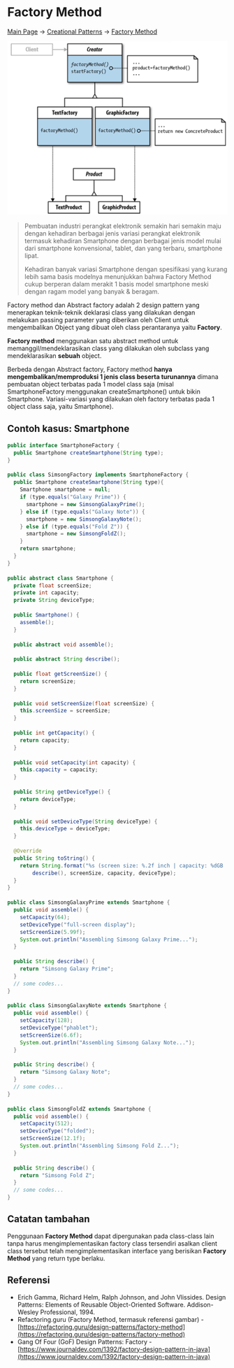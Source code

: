 # Factory Method

[Main Page](..) → [Creational Patterns](.) → [Factory Method](#)

![Factory Method](/assets/img/creational/factory-method.png#center "Factory Method")

> Pembuatan industri perangkat elektronik semakin hari semakin maju dengan kehadiran berbagai jenis variasi perangkat elektronik termasuk kehadiran Smartphone dengan berbagai jenis model mulai dari smartphone konvensional, tablet, dan yang terbaru, smartphone lipat.
>
> Kehadiran banyak variasi Smartphone dengan spesifikasi yang kurang lebih sama basis modelnya menunjukkan bahwa Factory Method cukup berperan dalam merakit 1 basis model smartphone meski dengan ragam model yang banyak & beragam.

Factory method dan Abstract factory adalah 2 design pattern yang menerapkan teknik-teknik deklarasi class yang dilakukan dengan melakukan passing parameter yang diberikan oleh Client untuk mengembalikan Object yang dibuat oleh class perantaranya yaitu **Factory**.

**Factory method** menggunakan satu abstract method untuk memanggil/mendeklarasikan class yang dilakukan oleh subclass yang mendeklarasikan **sebuah** object.

Berbeda dengan Abstract factory, Factory method **hanya mengembalikan/memproduksi 1 jenis class beserta turunannya** dimana pembuatan object terbatas pada 1 model class saja (misal SmartphoneFactory menggunakan createSmartphone() untuk bikin Smartphone. Variasi-variasi yang dilakukan oleh factory terbatas pada 1 object class saja, yaitu Smartphone).

## Contoh kasus: Smartphone

```java
public interface SmartphoneFactory {
  public Smartphone createSmartphone(String type);
}

public class SimsongFactory implements SmartphoneFactory {
  public Smartphone createSmartphone(String type){
    Smartphone smartphone = null;
    if (type.equals("Galaxy Prime")) {
      smartphone = new SimsongGalaxyPrime();
    } else if (type.equals("Galaxy Note")) {
      smartphone = new SimsongGalaxyNote();
    } else if (type.equals("Fold Z")) {
      smartphone = new SimsongFoldZ();
    }
    return smartphone;
  }
}

public abstract class Smartphone {
  private float screenSize;
  private int capacity;
  private String deviceType;

  public Smartphone() {
    assemble();
  }

  public abstract void assemble();

  public abstract String describe();

  public float getScreenSize() {
    return screenSize;
  }

  public void setScreenSize(float screenSize) {
    this.screenSize = screenSize;
  }

  public int getCapacity() {
    return capacity;
  }

  public void setCapacity(int capacity) {
    this.capacity = capacity;
  }

  public String getDeviceType() {
    return deviceType;
  }

  public void setDeviceType(String deviceType) {
    this.deviceType = deviceType;
  }

  @Override
  public String toString() {
    return String.format("%s (screen size: %.2f inch | capacity: %dGB | type: %s)",
        describe(), screenSize, capacity, deviceType);
  }
}

public class SimsongGalaxyPrime extends Smartphone {
  public void assemble() {
    setCapacity(64);
    setDeviceType("full-screen display");
    setScreenSize(5.99f);
    System.out.println("Assembling Simsong Galaxy Prime...");
  }

  public String describe() {
    return "Simsong Galaxy Prime";
  }
  // some codes...
}

public class SimsongGalaxyNote extends Smartphone {
  public void assemble() {
    setCapacity(128);
    setDeviceType("phablet");
    setScreenSize(6.6f);
    System.out.println("Assembling Simsong Galaxy Note...");
  }

  public String describe() {
    return "Simsong Galaxy Note";
  }
  // some codes...
}

public class SimsongFoldZ extends Smartphone {
  public void assemble() {
    setCapacity(512);
    setDeviceType("folded");
    setScreenSize(12.1f);
    System.out.println("Assembling Simsong Fold Z...");
  }

  public String describe() {
    return "Simsong Fold Z";
  }
  // some codes...
}
```


## Catatan tambahan

Penggunaan **Factory Method** dapat dipergunakan pada class-class lain tanpa harus mengimplementasikan factory class tersendiri asalkan client class tersebut telah mengimplementasikan interface yang berisikan **Factory Method** yang return type berlaku.


## Referensi

- Erich Gamma, Richard Helm, Ralph Johnson, and John Vlissides. Design Patterns: Elements of Reusable Object-Oriented Software. Addison-Wesley Professional, 1994.
- Refactoring.guru (Factory Method, termasuk referensi gambar) - [https://refactoring.guru/design-patterns/factory-method](https://refactoring.guru/design-patterns/factory-method)
- Gang Of Four (GoF) Design Patterns: Factory - [https://www.journaldev.com/1392/factory-design-pattern-in-java](https://www.journaldev.com/1392/factory-design-pattern-in-java)
